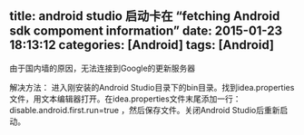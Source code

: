 title: android studio 启动卡在 “fetching Android sdk compoment information”
date: 2015-01-23 18:13:12
categories: [Android]
tags: [Android]
---

由于国内墙的原因，无法连接到Google的更新服务器

<!-- more -->

解决方法：
进入刚安装的Android Studio目录下的bin目录。找到idea.properties文件，用文本编辑器打开。在idea.properties文件末尾添加一行： disable.android.first.run=true ，然后保存文件。关闭Android Studio后重新启动。